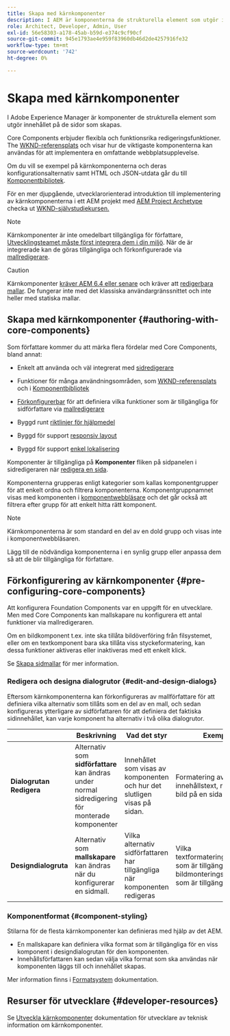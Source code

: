 ```yaml
---
title: Skapa med kärnkomponenter
description: I AEM är komponenterna de strukturella element som utgör innehållet på de sidor som skapas - Core Components erbjuder flexibla och funktionsrika redigeringsfunktioner.
role: Architect, Developer, Admin, User
exl-id: 56e58303-a178-45ab-b59d-e374c9cf90cf
source-git-commit: 945e1793ae4e959f83960db46d2de4257916fe32
workflow-type: tm+mt
source-wordcount: '742'
ht-degree: 0%

---
```


# Skapa med kärnkomponenter

I Adobe Experience Manager är komponenter de strukturella element som utgör innehållet på de sidor som skapas.

Core Components erbjuder flexibla och funktionsrika redigeringsfunktioner. The [WKND-referensplats](https://wknd.site) och visar hur de viktigaste komponenterna kan användas för att implementera en omfattande webbplatsupplevelse.

Om du vill se exempel på kärnkomponenterna och deras konfigurationsalternativ samt HTML och JSON-utdata går du till [Komponentbibliotek](https://adobe.com/go/aem_cmp_library).

För en mer djupgående, utvecklarorienterad introduktion till implementering av kärnkomponenterna i ett AEM projekt med [AEM Project Archetype](/help/developing/archetype/overview.md) checka ut [WKND-självstudiekursen.](https://experienceleague.adobe.com/docs/experience-manager-learn/getting-started-wknd-tutorial-develop/overview.html)

>[!NOTE]
>
>Kärnkomponenter är inte omedelbart tillgängliga för författare, [Utvecklingsteamet måste först integrera dem i din miljö](/help/get-started/using.md). När de är integrerade kan de göras tillgängliga och förkonfigurerade via [mallredigerare](https://experienceleague.adobe.com/docs/experience-manager-cloud-service/sites/authoring/features/templates.html).

>[!CAUTION]
>
>Kärnkomponenter [kräver AEM 6.4 eller senare](/help/versions.md) och kräver att [redigerbara mallar](https://experienceleague.adobe.com/docs/experience-manager-cloud-service/sites/authoring/features/templates.html). De fungerar inte med det klassiska användargränssnittet och inte heller med statiska mallar.

## Skapa med kärnkomponenter {#authoring-with-core-components}

Som författare kommer du att märka flera fördelar med Core Components, bland annat:

* Enkelt att använda och väl integrerat med [sidredigerare](https://experienceleague.adobe.com/docs/experience-manager-cloud-service/sites/authoring/fundamentals/editing-content.html)

* Funktioner för många användningsområden, som [WKND-referensplats](https://wknd.site) och i [Komponentbibliotek](https://adobe.com/go/aem_cmp_library)

* [Förkonfigurerbar](#pre-configuring-core-components) för att definiera vilka funktioner som är tillgängliga för sidförfattare via [mallredigerare](https://experienceleague.adobe.com/docs/experience-manager-cloud-service/sites/authoring/features/templates.html)

* Byggd runt [riktlinjer för hjälpmedel](https://experienceleague.adobe.com/docs/experience-manager-cloud-service/sites/authoring/fundamentals/accessible-content.html)

* Byggd för support [responsiv layout](https://experienceleague.adobe.com/docs/experience-manager-cloud-service/sites/authoring/features/responsive-layout.html)

* Byggd för support [enkel lokalisering](localization.md)

Komponenter är tillgängliga på **Komponenter** fliken på sidpanelen i sidredigeraren när [redigera en sida](https://experienceleague.adobe.com/docs/experience-manager-cloud-service/sites/authoring/fundamentals/editing-content.html).

Komponenterna grupperas enligt kategorier som kallas komponentgrupper för att enkelt ordna och filtrera komponenterna. Komponentgruppnamnet visas med komponenten i [komponentwebbläsare](https://experienceleague.adobe.com/docs/experience-manager-cloud-service/sites/authoring/fundamentals/editing-content.html) och det går också att filtrera efter grupp för att enkelt hitta rätt komponent.

>[!NOTE]
>
>Kärnkomponenterna är som standard en del av en dold grupp och visas inte i komponentwebbläsaren.
>
>Lägg till de nödvändiga komponenterna i en synlig grupp eller anpassa dem så att de blir tillgängliga för författare.

## Förkonfigurering av kärnkomponenter {#pre-configuring-core-components}

Att konfigurera Foundation Components var en uppgift för en utvecklare. Men med Core Components kan mallskapare nu konfigurera ett antal funktioner via mallredigeraren.

Om en bildkomponent t.ex. inte ska tillåta bildöverföring från filsystemet, eller om en textkomponent bara ska tillåta viss styckeformatering, kan dessa funktioner aktiveras eller inaktiveras med ett enkelt klick.

Se [Skapa sidmallar](https://experienceleague.adobe.com/docs/experience-manager-cloud-service/sites/authoring/features/templates.html) för mer information.

### Redigera och designa dialogrutor {#edit-and-design-dialogs}

Eftersom kärnkomponenterna kan förkonfigureras av mallförfattare för att definiera vilka alternativ som tillåts som en del av en mall, och sedan konfigureras ytterligare av sidförfattaren för att definiera det faktiska sidinnehållet, kan varje komponent ha alternativ i två olika dialogrutor.

|  | Beskrivning | Vad det styr | Exempel |
|--- |--- |--- |--- |
| **Dialogrutan Redigera** | Alternativ som **sidförfattare** kan ändras under normal sidredigering för monterade komponenter | Innehållet som visas av komponenten och hur det slutligen visas på sidan. | Formatering av innehållstext, rotera en bild på en sida |
| **Designdialogruta** | Alternativ som **mallskapare** kan ändras när du konfigurerar en sidmall. | Vilka alternativ sidförfattaren har tillgängliga när komponenten redigeras | Vilka textformateringsalternativ som är tillgängliga, vilka bildmonteringsalternativ som är tillgängliga |

### Komponentformat {#component-styling}

Stilarna för de flesta kärnkomponenter kan definieras med hjälp av det AEM.

* En mallskapare kan definiera vilka format som är tillgängliga för en viss komponent i designdialogrutan för den komponenten.
* Innehållsförfattaren kan sedan välja vilka format som ska användas när komponenten läggs till och innehållet skapas.

Mer information finns i [Formatsystem](https://experienceleague.adobe.com/docs/experience-manager-cloud-service/sites/authoring/features/style-system.html) dokumentation.

## Resurser för utvecklare {#developer-resources}

Se [Utveckla kärnkomponenter](/help/developing/overview.md) dokumentation för utvecklare av teknisk information om kärnkomponenter.
